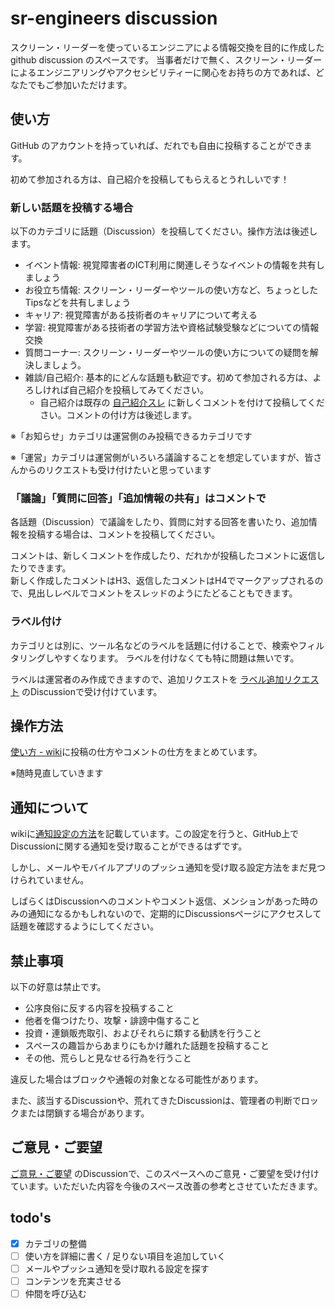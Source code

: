 # sr-engineers discussion

スクリーン・リーダーを使っているエンジニアによる情報交換を目的に作成した github discussion のスペースです。
当事者だけで無く、スクリーン・リーダーによるエンジニアリングやアクセシビリティーに関心をお持ちの方であれば、どなたでもご参加いただけます。

## 使い方

GitHub のアカウントを持っていれば、だれでも自由に投稿することができます。

初めて参加される方は、自己紹介を投稿してもらえるとうれしいです！

### 新しい話題を投稿する場合

以下のカテゴリに話題（Discussion）を投稿してください。操作方法は後述します。

- イベント情報: 視覚障害者のICT利用に関連しそうなイベントの情報を共有しましょう
- お役立ち情報: スクリーン・リーダーやツールの使い方など、ちょっとしたTipsなどを共有しましょう
- キャリア: 視覚障害がある技術者のキャリアについて考える
- 学習: 視覚障害がある技術者の学習方法や資格試験受験などについての情報交換
- 質問コーナー: スクリーン・リーダーやツールの使い方についての疑問を解決しましょう。
- 雑談/自己紹介: 基本的にどんな話題も歓迎です。初めて参加される方は、よろしければ自己紹介を投稿してみてください。
   - 自己紹介は既存の [自己紹介スレ](https://github.com/orgs/sr-engineers/discussions/7) に新しくコメントを付けて投稿してください。コメントの付け方は後述します。

※「お知らせ」カテゴリは運営側のみ投稿できるカテゴリです

※「運営」カテゴリは運営側がいろいろ議論することを想定していますが、皆さんからのリクエストも受け付けたいと思っています

### 「議論」「質問に回答」「追加情報の共有」はコメントで

各話題（Discussion）で議論をしたり、質問に対する回答を書いたり、追加情報を投稿する場合は、コメントを投稿してください。

コメントは、新しくコメントを作成したり、だれかが投稿したコメントに返信したりできます。   
新しく作成したコメントはH3、返信したコメントはH4でマークアップされるので、見出しレベルでコメントをスレッドのようにたどることもできます。

### ラベル付け

カテゴリとは別に、ツール名などのラベルを話題に付けることで、検索やフィルタリングしやすくなります。
ラベルを付けなくても特に問題は無いです。

ラベルは運営者のみ作成できますので、追加リクエストを [ラベル追加リクエスト](https://github.com/orgs/sr-engineers/discussions/8) のDiscussionで受け付けています。

## 操作方法

[使い方 - wiki](https://github.com/sr-engineers/sr-engineers/wiki/%E4%BD%BF%E3%81%84%E6%96%B9)に投稿の仕方やコメントの仕方をまとめています。

※随時見直していきます

## 通知について

wikiに[通知設定の方法](https://github.com/sr-engineers/sr-engineers/wiki/%E4%BD%BF%E3%81%84%E6%96%B9#%E9%80%9A%E7%9F%A5%E8%A8%AD%E5%AE%9A)を記載しています。この設定を行うと、GitHub上でDiscussionに関する通知を受け取ることができるはずです。

しかし、メールやモバイルアプリのプッシュ通知を受け取る設定方法をまだ見つけられていません。

しばらくはDiscussionへのコメントやコメント返信、メンションがあった時のみの通知になるかもしれないので、定期的にDiscussionsページにアクセスして話題を確認するようにしてください。

## 禁止事項

以下の好意は禁止です。

- 公序良俗に反する内容を投稿すること
- 他者を傷つけたり、攻撃・誹謗中傷すること
- 投資・連鎖販売取引、およびそれらに類する勧誘を行うこと
- スペースの趣旨からあまりにもかけ離れた話題を投稿すること
- その他、荒らしと見なせる行為を行うこと

違反した場合はブロックや通報の対象となる可能性があります。

また、該当するDiscussionや、荒れてきたDiscussionは、管理者の判断でロックまたは閉鎖する場合があります。

## ご意見・ご要望

[ご意見・ご要望](https://github.com/orgs/sr-engineers/discussions/9) のDiscussionで、このスペースへのご意見・ご要望を受け付けています。いただいた内容を今後のスペース改善の参考とさせていただきます。

## todo's

- [x] カテゴリの整備
- [ ] 使い方を詳細に書く / 足りない項目を追加していく
- [ ] メールやプッシュ通知を受け取れる設定を探す
- [ ] コンテンツを充実させる
- [ ] 仲間を呼び込む
